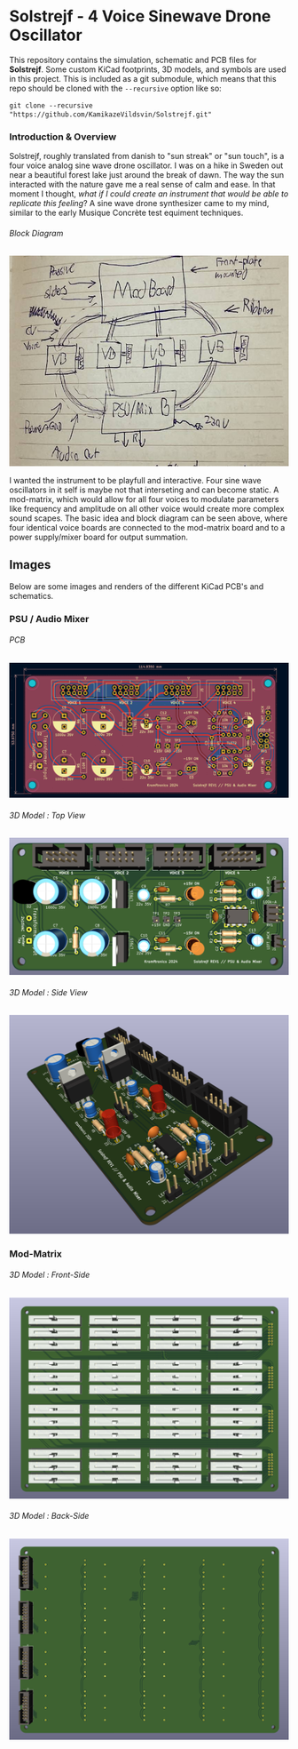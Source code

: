 # Solstrejf - 4 Voice Sinewave Drone Oscillator
This repository contains the simulation, schematic and PCB files for **Solstrejf**.
Some custom KiCad footprints, 3D models, and symbols are used in this project. 
This is included as a git submodule, which means that this repo should be cloned with the `--recursive` option like so: 

```
git clone --recursive "https://github.com/KamikazeVildsvin/Solstrejf.git"
```

### Introduction & Overview
Solstrejf, roughly translated from danish to "sun streak" or "sun touch", is a four voice analog sine wave drone oscillator. I was on a hike in Sweden out near a beautiful forest lake just around the break of dawn. The way the sun interacted with the nature gave me a real sense of calm and ease. In that moment I thought, *what if I could create an instrument that would be able to replicate this feeling*? A sine wave drone synthesizer came to my mind, similar to the early Musique Concrète test equiment techniques.

###### Block Diagram
![Solstrejf Blockdiagram](images/blockdiagrams/blokdiagram-solstrejf.jpeg)

I wanted the instrument to be playfull and interactive. Four sine wave oscillators in it self is maybe not that interseting and can become static. A mod-matrix, which would allow for all four voices to modulate parameters like frequency and amplitude on all other voice would create more complex sound scapes. The basic idea and block diagram can be seen above, where four identical voice boards are connected to the mod-matrix board and to a power supply/mixer board for output summation.

## Images
Below are some images and renders of the different KiCad PCB's and schematics.

### PSU / Audio Mixer

###### PCB
![PSU/audio-mixer PCB](images/pcb-PSU-audio-mixer/PCB-REV1.png)

###### 3D Model : Top View
![PSU/audio-mixer Top](images/pcb-PSU-audio-mixer/3D-Render-Top-REV1.png)

###### 3D Model : Side View
![PSU/audio-mixer Side](images/pcb-PSU-audio-mixer/3D-Render-Sideview-REV1.png)


### Mod-Matrix

###### 3D Model : Front-Side
![Mod-Matrix PCB Front](images/pcb-mod-matrix/PCB-and-3D-modmatrix-frontside.png)

###### 3D Model : Back-Side 
![Mod-Matrix PCB Back](images/pcb-mod-matrix/PCB-and-3D-modmatrix-backside.png)
